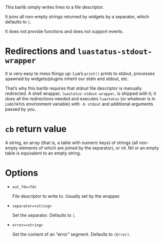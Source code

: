 This barlib simply writes lines to a file descriptor.

It joins all non-empty strings returned by widgets by a separator, which defaults to ` | `.

It does not provide functions and does not support events.

Redirections and `luastatus-stdout-wrapper`
===
It is very easy to mess things up: Lua’s `print()` prints to stdout, processes spawned by widgets/plugins inherit our stdin and stdout, etc.

That’s why this barlib requires that stdout file descriptor is manually redirected. A shell wrapper, `luastatus-stdout-wrapper`, is shipped with it; it does all the redirections needed and executes `luastatus` (or whatever is in `LUASTATUS` environment variable) with `-b stdout` and additional arguments passed by you.

`cb` return value
===
A string, an array (that is, a table with numeric keys) of strings (all non-empty elements of which are joined by the separator), or nil. Nil or an empty table is equivalent to an empty string.

Options
===
* `out_fd=<fd>`

  File descriptor to write to. Usually set by the wrapper.

* `separator=<string>`

  Set the separator. Defaults to ` | `.

* `error=<string>`

  Set the content of an “error” segment. Defaults to `(Error)`.
